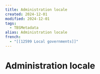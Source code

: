 ```yaml
---
title: Administration locale
created: 2024-12-01
modified: 2024-12-01
tags:
  - TBSMetadata
alias: Administration locale
french:
  - "[[12599 Local governments]]"
---
```

# Administration locale
